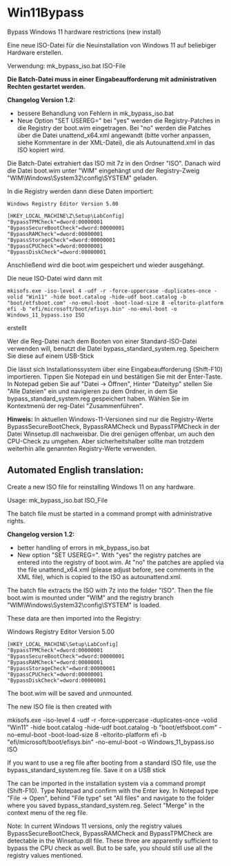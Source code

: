 # Win11Bypass
Bypass Windows 11 hardware restrictions (new install)

Eine neue ISO-Datei für die Neuinstallation von Windows 11 auf beliebiger Hardware erstellen.

Verwendung: mk_bypass_iso.bat ISO-File

**Die Batch-Datei muss in einer Eingabeaufforderung mit administrativen Rechten gestartet werden.**

**Changelog Version 1.2:** 

- bessere Behandlung von Fehlern in mk_bypass_iso.bat 
- Neue Option "SET USEREG=" bei "yes" werden die Registry-Patches in die Registry der boot.wim eingetragen. Bei "no" werden die Patches über die Datei unattend_x64.xml angewandt (bitte vorher anpassen, siehe Kommentare in der XML-Datei), die als Autounattend.xml in das ISO kopiert wird. 

Die Batch-Datei extrahiert das ISO mit 7z in den Ordner "ISO". Danach wird die Datei boot.wim unter "WIM" eingehängt und der Registry-Zweig "WIM\Windows\System32\config\SYSTEM" geladen.

In die Registry werden dann diese Daten importiert:

```
Windows Registry Editor Version 5.00

[HKEY_LOCAL_MACHINE\Z\Setup\LabConfig]
"BypassTPMCheck"=dword:00000001
"BypassSecureBootCheck"=dword:00000001
"BypassRAMCheck"=dword:00000001
"BypassStorageCheck"=dword:00000001
"BypassCPUCheck"=dword:00000001
"BypassDiskCheck"=dword:00000001
```
Anschließend wird die boot.wim gespeichert und wieder ausgehängt.

Die neue ISO-Datei wird dann mit
```
mkisofs.exe -iso-level 4 -udf -r -force-uppercase -duplicates-once -volid "Win11" -hide boot.catalog -hide-udf boot.catalog -b "boot/etfsboot.com" -no-emul-boot -boot-load-size 8 -eltorito-platform efi -b "efi/microsoft/boot/efisys.bin" -no-emul-boot -o Windows_11_bypass.iso ISO
```

erstellt

Wer die Reg-Datei nach dem Booten von einer Standard-ISO-Datei verwenden will, benutzt die Datei bypass_standard_system.reg. Speichern Sie diese auf einem USB-Stick

Die lässt sich Installationssystem über eine Eingabeaufforderung (Shift-F10) importieren. Tippen Sie Notepad ein und bestätigen Sie mit der Enter-Taste. In Notepad geben Sie auf "Datei -> Öffnen", Hinter "Dateityp" stellen Sie "Alle Dateien" ein und navigieren zu dem Ordner, in dem Sie bypass_standard_system.reg gespeichert haben. Wählen Sie im Kontextmenü der reg-Datei "Zusammenführen".

**Hinweis:** In aktuellen Windows-11-Versionen sind nur die Registry-Werte BypassSecureBootCheck, BypassRAMCheck und BypassTPMCheck in der Datei Winsetup.dll nachweisbar. Die drei genügen offenbar, um auch den CPU-Check zu umgehen. Aber sicherheitshalber sollte man trotzdem weiterhin alle genannten Registry-Werte verwenden.

## Automated English translation:

Create a new ISO file for reinstalling Windows 11 on any hardware.

Usage: mk_bypass_iso.bat ISO_File

The batch file must be started in a command prompt with administrative rights.

**Changelog version 1.2:**

- better handling of errors in mk_bypass_iso.bat
- New option "SET USEREG=". With "yes" the registry patches are entered into the registry of boot.wim. At "no" the patches are applied via the file unattend_x64.xml (please adjust before, see comments in the XML file), which is copied to the ISO as autounattend.xml.

The batch file extracts the ISO with 7z into the folder "ISO". Then the file boot.wim is mounted under "WIM" and the registry branch "WIM\Windows\System32\config\SYSTEM" is loaded.

These data are then imported into the Registry:

Windows Registry Editor Version 5.00
```
[HKEY_LOCAL_MACHINE\Setup\LabConfig]
"BypassTPMCheck"=dword:00000001
"BypassSecureBootCheck"=dword:00000001
"BypassRAMCheck"=dword:00000001
"BypassStorageCheck"=dword:00000001
"BypassCPUCheck"=dword:00000001
"BypassDiskCheck"=dword:00000001
```
The boot.wim will be saved and unmounted.

The new ISO file is then created with

mkisofs.exe -iso-level 4 -udf -r -force-uppercase -duplicates-once -volid "Win11" -hide boot.catalog -hide-udf boot.catalog -b "boot/etfsboot.com" -no-emul-boot -boot-load-size 8 -eltorito-platform efi -b "efi/microsoft/boot/efisys.bin" -no-emul-boot -o Windows_11_bypass.iso ISO

If you want to use a reg file after booting from a standard ISO file, use the bypass_standard_system.reg file. Save it on a USB stick

The can be imported in the installation system via a command prompt (Shift-F10). Type Notepad and confirm with the Enter key. In Notepad type "File -> Open", behind "File type" set "All files" and navigate to the folder where you saved bypass_standard_system.reg. Select "Merge" in the context menu of the reg file.

Note: In current Windows 11 versions, only the registry values BypassSecureBootCheck, BypassRAMCheck and BypassTPMCheck are detectable in the Winsetup.dll file. These three are apparently sufficient to bypass the CPU check as well. But to be safe, you should still use all the registry values mentioned.
